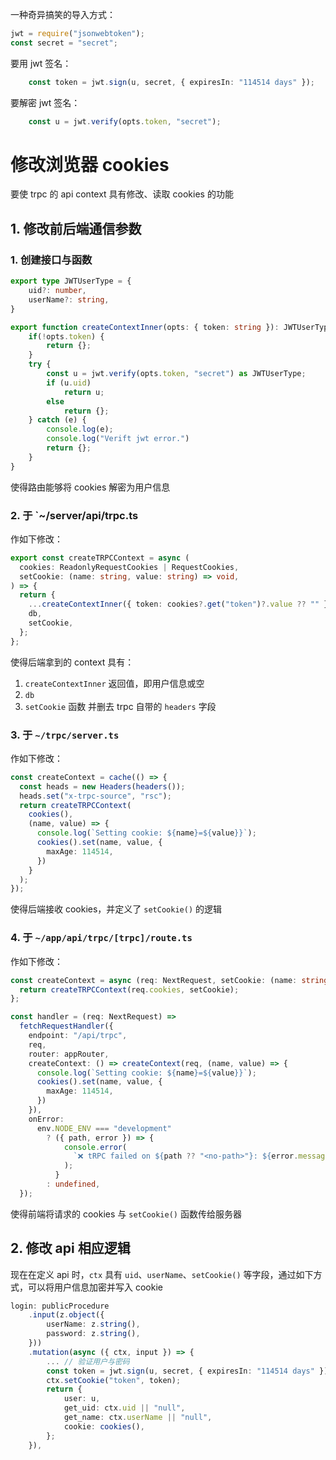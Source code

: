 一种奇异搞笑的导入方式：
```ts
jwt = require("jsonwebtoken");
const secret = "secret";
```

要用 jwt 签名：
```ts
    const token = jwt.sign(u, secret, { expiresIn: "114514 days" });
```

要解密 jwt 签名：
```ts
    const u = jwt.verify(opts.token, "secret");
```

# 修改浏览器 cookies
要使 trpc 的 api context 具有修改、读取 cookies 的功能
## 1. 修改前后端通信参数
### 1. 创建接口与函数
```ts
export type JWTUserType = {
    uid?: number,
    userName?: string,
}
```

```ts
export function createContextInner(opts: { token: string }): JWTUserType {
    if(!opts.token) {
        return {};
    }
    try {
        const u = jwt.verify(opts.token, "secret") as JWTUserType;
        if (u.uid)
            return u;
        else
            return {};
    } catch (e) {
        console.log(e);
        console.log("Verift jwt error.")
        return {};
    }
}
```
使得路由能够将 cookies 解密为用户信息
### 2. 于 `~/server/api/trpc.ts
作如下修改：
```ts
export const createTRPCContext = async (
  cookies: ReadonlyRequestCookies | RequestCookies,
  setCookie: (name: string, value: string) => void,
) => {
  return {
    ...createContextInner({ token: cookies?.get("token")?.value ?? "" }),
    db,
    setCookie,
  };
};
```

使得后端拿到的 context 具有：
1. `createContextInner` 返回值，即用户信息或空
2. `db`
3. `setCookie` 函数
并删去 trpc 自带的 `headers` 字段
### 3. 于 `~/trpc/server.ts`
作如下修改：
```ts
const createContext = cache(() => {
  const heads = new Headers(headers());
  heads.set("x-trpc-source", "rsc");
  return createTRPCContext(
    cookies(),
    (name, value) => {
      console.log(`Setting cookie: ${name}=${value}}`);
      cookies().set(name, value, {
        maxAge: 114514,
      })
    }
  );
});
```
使得后端接收 cookies，并定义了 `setCookie()` 的逻辑
### 4. 于 `~/app/api/trpc/[trpc]/route.ts`
作如下修改：
```ts
const createContext = async (req: NextRequest, setCookie: (name: string, value: string) => void) => {
  return createTRPCContext(req.cookies, setCookie);
};

const handler = (req: NextRequest) =>
  fetchRequestHandler({
    endpoint: "/api/trpc",
    req,
    router: appRouter,
    createContext: () => createContext(req, (name, value) => {
      console.log(`Setting cookie: ${name}=${value}}`);
      cookies().set(name, value, {
        maxAge: 114514,
      })
    }),
    onError:
      env.NODE_ENV === "development"
        ? ({ path, error }) => {
            console.error(
              `❌ tRPC failed on ${path ?? "<no-path>"}: ${error.message}`
            );
          }
        : undefined,
  });
```
使得前端将请求的 cookies 与 `setCookie()` 函数传给服务器
## 2. 修改 api 相应逻辑
现在在定义 api 时，`ctx` 具有 `uid`、`userName`、`setCookie()` 等字段，通过如下方式，可以将用户信息加密并写入 cookie
```ts
login: publicProcedure
    .input(z.object({
        userName: z.string(),
        password: z.string(),
    }))
    .mutation(async ({ ctx, input }) => {
        ... // 验证用户与密码
        const token = jwt.sign(u, secret, { expiresIn: "114514 days" });
        ctx.setCookie("token", token);
        return {
            user: u,
            get_uid: ctx.uid || "null",
            get_name: ctx.userName || "null",
            cookie: cookies(),
        };
    }),
```
